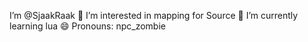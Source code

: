I’m @SjaakRaak
👀 I’m interested in mapping for Source
🌱 I’m currently learning lua
😄 Pronouns: npc_zombie
